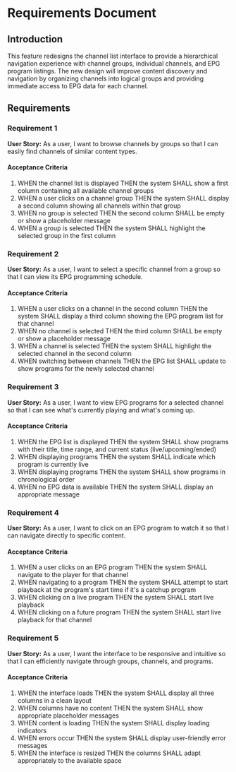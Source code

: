 # Requirements Document

## Introduction

This feature redesigns the channel list interface to provide a hierarchical navigation experience with channel groups, individual channels, and EPG program listings. The new design will improve content discovery and navigation by organizing channels into logical groups and providing immediate access to EPG data for each channel.

## Requirements

### Requirement 1

**User Story:** As a user, I want to browse channels by groups so that I can easily find channels of similar content types.

#### Acceptance Criteria

1. WHEN the channel list is displayed THEN the system SHALL show a first column containing all available channel groups
2. WHEN a user clicks on a channel group THEN the system SHALL display a second column showing all channels within that group
3. WHEN no group is selected THEN the second column SHALL be empty or show a placeholder message
4. WHEN a group is selected THEN the system SHALL highlight the selected group in the first column

### Requirement 2

**User Story:** As a user, I want to select a specific channel from a group so that I can view its EPG programming schedule.

#### Acceptance Criteria

1. WHEN a user clicks on a channel in the second column THEN the system SHALL display a third column showing the EPG program list for that channel
2. WHEN no channel is selected THEN the third column SHALL be empty or show a placeholder message
3. WHEN a channel is selected THEN the system SHALL highlight the selected channel in the second column
4. WHEN switching between channels THEN the EPG list SHALL update to show programs for the newly selected channel

### Requirement 3

**User Story:** As a user, I want to view EPG programs for a selected channel so that I can see what's currently playing and what's coming up.

#### Acceptance Criteria

1. WHEN the EPG list is displayed THEN the system SHALL show programs with their title, time range, and current status (live/upcoming/ended)
2. WHEN displaying programs THEN the system SHALL indicate which program is currently live
3. WHEN displaying programs THEN the system SHALL show programs in chronological order
4. WHEN no EPG data is available THEN the system SHALL display an appropriate message

### Requirement 4

**User Story:** As a user, I want to click on an EPG program to watch it so that I can navigate directly to specific content.

#### Acceptance Criteria

1. WHEN a user clicks on an EPG program THEN the system SHALL navigate to the player for that channel
2. WHEN navigating to a program THEN the system SHALL attempt to start playback at the program's start time if it's a catchup program
3. WHEN clicking on a live program THEN the system SHALL start live playback
4. WHEN clicking on a future program THEN the system SHALL start live playback for that channel

### Requirement 5

**User Story:** As a user, I want the interface to be responsive and intuitive so that I can efficiently navigate through groups, channels, and programs.

#### Acceptance Criteria

1. WHEN the interface loads THEN the system SHALL display all three columns in a clean layout
2. WHEN columns have no content THEN the system SHALL show appropriate placeholder messages
3. WHEN content is loading THEN the system SHALL display loading indicators
4. WHEN errors occur THEN the system SHALL display user-friendly error messages
5. WHEN the interface is resized THEN the columns SHALL adapt appropriately to the available space